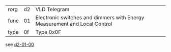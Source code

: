 
|    |   |   |
| -- | - | - |
| rorg | d2 | VLD Telegram |
| func | 01 | Electronic switches and dimmers with Energy Measurement and Local Control |
| type | 0f | Type 0x0F |

see [d2-01-00](d2-01-00.md)
  